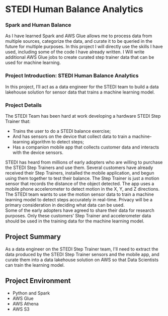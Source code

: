 # STEDI Human Balance Analytics

### Spark and Human Balance

As I have learned Spark and AWS Glue allows me to process data from multiple sources, categorize the data, and curate it to be queried in the future for multiple purposes. In this project I will directly use the skills I have used, including some of the code I have already written.
I Will write additional AWS Glue jobs to create curated step trainer data that can be used for machine learning.

### Project Introduction: STEDI Human Balance Analytics

In this project, I’ll act as a data engineer for the STEDI team to build a data lakehouse solution for sensor data that trains a machine learning model.

### Project Details
The STEDI Team has been hard at work developing a hardware STEDI Step Trainer that:
* Trains the user to do a STEDI balance exercise;
* And has sensors on the device that collect data to train a machine-learning algorithm to detect steps;
* Has a companion mobile app that collects customer data and interacts with the device sensors.

STEDI has heard from millions of early adopters who are willing to purchase the STEDI Step Trainers and use them.
Several customers have already received their Step Trainers, installed the mobile application, and begun using them together to test their balance. The Step Trainer is just a motion sensor that records the distance of the object detected. The app uses a mobile phone accelerometer to detect motion in the X, Y, and Z directions.\
The STEDI team wants to use the motion sensor data to train a machine learning model to detect steps accurately in real-time. Privacy will be a primary consideration in deciding what data can be used.\
Some of the early adopters have agreed to share their data for research purposes. Only these customers’ Step Trainer and accelerometer data should be used in the training data for the machine learning model.

## Project Summary

As a data engineer on the STEDI Step Trainer team, I'll need to extract the data produced by the STEDI Step Trainer sensors and the mobile app, and curate them into a data lakehouse solution on AWS so that Data Scientists can train the learning model.


## Project Environment
* Python and Spark
* AWS Glue
* AWS Athena
* AWS S3





